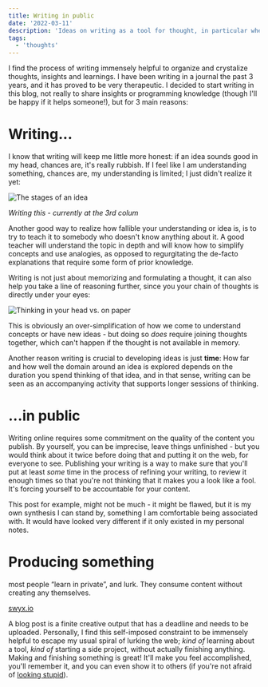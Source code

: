 ```yaml
---
title: Writing in public
date: '2022-03-11'
description: 'Ideas on writing as a tool for thought, in particular when writing content for others'
tags:
  - 'thoughts'
---
```


I find the process of writing immensely helpful to organize and crystalize thoughts, insights and learnings. I have been writing in a journal the past 3 years, and it has proved to be very therapeutic.
I decided to start writing in this blog, not really to share insights or programming knowledge (though I'll be happy if it helps someone!), but for 3 main reasons:

# Writing...

I know that writing will keep me little more honest: if an idea sounds good in my head, chances are, it's really rubbish. If I feel like I am understanding something, chances are, my understanding is limited; I just didn't realize it yet:

<img class="py-3" alt="The stages of an idea" src="/idea-stages.svg"/>

_Writing this - currently at the 3rd colum_

Another good way to realize how fallible your understanding or idea is, is to try to teach it to somebody who doesn't know anything about it. A good teacher will understand the topic in depth and will know how to simplify concepts and use analogies, as opposed to regurgitating the de-facto explanations that require some form of prior knowledge.

Writing is not just about memorizing and formulating a thought, it can also help you take a line of reasoning further, since you your chain of thoughts is directly under your eyes:

<img class="py-3 " alt="Thinking in your head vs. on paper" src="/chain-of-thoughts.svg"/>

This is obviously an over-simplification of how we come to understand concepts or have new ideas - but doing so _does_ require joining thoughts together, which can't happen if the thought is not available in memory.

Another reason writing is crucial to developing ideas is just **time**: How far and how well the domain around an idea is explored depends on the duration you spend thinking of that idea, and in that sense, writing can be seen as an accompanying activity that supports longer sessions of thinking.

# ...in public

Writing online requires some commitment on the quality of the content you publish. By yourself, you can be imprecise, leave things unfinished - but you would think about it twice before doing that and putting it on the web, for everyone to see.
Publishing your writing is a way to make sure that you'll put at least _some_ time in the process of refining your writing, to review it enough times so that you're not thinking that it makes you a look like a fool. It's forcing yourself to be accountable for your content.

This post for example, might not be much - it might be flawed, but it is my own synthesis I can stand by, something I am comfortable being associated with. It would have looked very different if it only existed in my personal notes.

# Producing something

<div class="py-2">
  <div class="px-4 pb-1 pt-0.5 italic border-l-4 bg-neutral-100 text-neutral-600 border-neutral-500 ">
  <p>most people “learn in private”, and lurk. They consume content without creating any themselves.</p>
  <a class="text-sm" href="https://www.swyx.io/learn-in-public/">swyx.io</a>
  </div>
</div>

A blog post is a finite creative output that has a deadline and needs to be uploaded. Personally, I find this self-imposed constraint to be immensely helpful to escape my usual spiral of lurking the web; _kind of_ learning about a tool, _kind of_ starting a side project, without actually finishing anything. Making and finishing something is great! It'll make you feel accomplished, you'll remember it, and you can even show it to others (if you're not afraid of [looking stupid](https://danluu.com/look-stupid/)).

